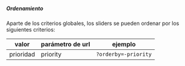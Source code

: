 ##### Ordenamiento

Aparte de los criterios globales, los sliders se pueden ordenar por los siguientes criterios:

|valor|parámetro de url|ejemplo|
|-----|----------------|-------|
|prioridad|priority|`?orderby=-priority`|

